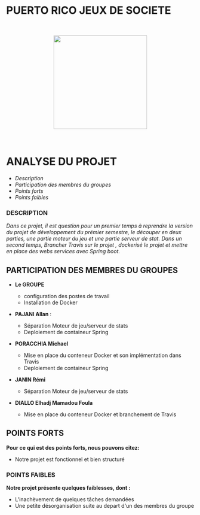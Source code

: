 # <H1>PUERTO RICO JEUX DE SOCIETE</H1>

<br/><p align="center"><img src="https://cf.geekdo-images.com/itemrep/img/ERdhn-fY5ScWqU1wdYDzEP9LzvM=/fit-in/246x300/pic158548.jpg" width="250" /></p><br/>
# <H1>ANALYSE DU PROJET</H1>
- *Description*
- *Participation des membres du groupes*
- *Points forts*
- *Points faibles*

### DESCRIPTION
 *Dans ce projet, il est question pour un premier temps à reprendre la version du projet de développement du prémier semestre, le découper en deux parties, une partie moteur du jeu et une partie serveur de stat. Dans un second temps, Brancher Travis sur le projet , dockerisé le projet et mettre en place des webs services avec Spring boot.*
  
## PARTICIPATION DES MEMBRES DU GROUPES
  + <strong>Le GROUPE</strong>
    - configuration  des postes de travail</br>
    - Installation de Docker</br>
  
  + <strong>PAJANI Allan </strong> : 
     - Séparation Moteur de jeu/serveur de stats</br>
     - Deploiement de containeur Spring</br>
  + <strong>PORACCHIA Michael</strong></br>
     - Mise en place du conteneur Docker et son implémentation dans Travis</br>
     - Deploiement de containeur Spring</br>
  + <strong>JANIN Rémi</strong></br>
     - Séparation Moteur de jeu/serveur de stats</br>
  + <strong> DIALLO Elhadj Mamadou Foula </strong></br>
     - Mise en place du conteneur Docker et branchement de Travis </br>

## POINTS FORTS 
   <strong>Pour ce qui est des points forts, nous pouvons citez:</strong> 
   - Notre projet est fonctionnel et bien structuré

### POINTS FAIBLES
   <strong>Notre projet présente quelques faiblesses, dont :</strong>
   - L'inachèvement de quelques tâches demandées 
   - Une petite désorganisation suite au depart d'un des membres du groupe
   
   
   


